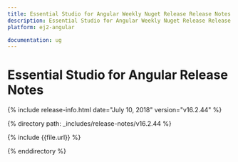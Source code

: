 ```yaml
---
title: Essential Studio for Angular Weekly Nuget Release Release Notes  
description: Essential Studio for Angular Weekly Nuget Release Release Notes  
platform: ej2-angular

documentation: ug
---
```


# Essential Studio for  Angular  Release Notes  

{% include release-info.html date="July 10, 2018"   version="v16.2.44"  %} 

{% directory path: _includes/release-notes/v16.2.44 %}

{% include {{file.url}} %}

{% enddirectory %}
